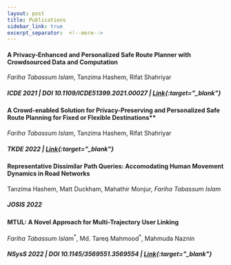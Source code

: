 ```yaml
---
layout: post
title: Publications
sidebar_link: true
excerpt_separator:  <!--more-->
---
```

#### A Privacy-Enhanced and Personalized Safe Route Planner with Crowdsourced Data and Computation
*Fariha Tabassum Islam*, Tanzima Hashem, Rifat Shahriyar
##### **ICDE 2021** | DOI 10.1109/ICDE51399.2021.00027 | [Link](http://rifatshahriyar.github.io/files/ICDE1.pdf){:target="_blank"} 

#### A Crowd-enabled Solution for Privacy-Preserving and Personalized Safe Route Planning for Fixed or Flexible Destinations**
*Fariha Tabassum Islam*, Tanzima Hashem, Rifat Shahriyar
##### **TKDE 2022** | [Link](https://arxiv.org/abs/2112.13760){:target="_blank"}

#### Representative Dissimilar Path Queries: Accomodating Human Movement Dynamics in Road Networks
Tanzima Hashem, Matt Duckham, Mahathir Monjur, *Fariha Tabassum Islam*
##### **JOSIS 2022**

#### MTUL: A Novel Approach for Multi-Trajectory User Linking
*Fariha Tabassum Islam*<sup>\*</sup>, Md. Tareq Mahmood<sup>\*</sup>, Mahmuda Naznin
##### **NSysS 2022** | DOI 10.1145/3569551.3569554 | [Link](https://dl.acm.org/doi/abs/10.1145/3569551.3569554){:target="_blank"}

<!-- **A Privacy-Enhanced and Personalized Safe Route Planner with Crowdsourced Data and Computation**
<br/>*Fariha Tabassum Islam*, Tanzima Hashem, Rifat Shahriyar
<br/>**ICDE 2021** | DOI 10.1109/ICDE51399.2021.00027 | [Link](http://rifatshahriyar.github.io/files/ICDE1.pdf){:target="_blank"} 

**A Crowd-enabled Solution for Privacy-Preserving and Personalized Safe Route Planning for Fixed or Flexible Destinations**
<br/>*Fariha Tabassum Islam*, Tanzima Hashem, Rifat Shahriyar
<br/>**TKDE 2022** | [Link](https://arxiv.org/abs/2112.13760){:target="_blank"}

**Representative Dissimilar Path Queries: Accomodating Human Movement Dynamics in Road Networks**
<br/>Tanzima Hashem, Matt Duckham, Mahathir Monjur, *Fariha Tabassum Islam*
<br/>**JOSIS 2022**

**MTUL: A Novel Approach for Multi-Trajectory User Linking**
<br/>*Fariha Tabassum Islam*<sup>\*</sup>, Md. Tareq Mahmood<sup>\*</sup>, Mahmuda Naznin
<br/>**NSysS 2022** | DOI 10.1145/3569551.3569554 | [Link](https://dl.acm.org/doi/abs/10.1145/3569551.3569554){:target="_blank"} -->